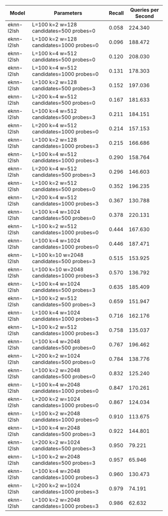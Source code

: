 |Model|Parameters|Recall|Queries per Second|
|---|---|---|---|
|eknn-l2lsh|L=100 k=2 w=128 candidates=500 probes=0|0.058|224.340|
|eknn-l2lsh|L=100 k=2 w=128 candidates=1000 probes=0|0.096|188.472|
|eknn-l2lsh|L=100 k=4 w=512 candidates=500 probes=0|0.120|208.030|
|eknn-l2lsh|L=100 k=4 w=512 candidates=1000 probes=0|0.131|178.303|
|eknn-l2lsh|L=100 k=2 w=128 candidates=500 probes=3|0.152|197.036|
|eknn-l2lsh|L=200 k=4 w=512 candidates=500 probes=0|0.167|181.633|
|eknn-l2lsh|L=100 k=4 w=512 candidates=500 probes=3|0.211|184.151|
|eknn-l2lsh|L=200 k=4 w=512 candidates=1000 probes=0|0.214|157.153|
|eknn-l2lsh|L=100 k=2 w=128 candidates=1000 probes=3|0.215|166.686|
|eknn-l2lsh|L=100 k=4 w=512 candidates=1000 probes=3|0.290|158.764|
|eknn-l2lsh|L=200 k=4 w=512 candidates=500 probes=3|0.296|146.603|
|eknn-l2lsh|L=100 k=2 w=512 candidates=500 probes=0|0.352|196.235|
|eknn-l2lsh|L=200 k=4 w=512 candidates=1000 probes=3|0.367|130.788|
|eknn-l2lsh|L=100 k=4 w=1024 candidates=500 probes=0|0.378|220.131|
|eknn-l2lsh|L=100 k=2 w=512 candidates=1000 probes=0|0.444|167.630|
|eknn-l2lsh|L=100 k=4 w=1024 candidates=1000 probes=0|0.446|187.471|
|eknn-l2lsh|L=100 k=10 w=2048 candidates=500 probes=3|0.515|153.925|
|eknn-l2lsh|L=100 k=10 w=2048 candidates=1000 probes=3|0.570|136.792|
|eknn-l2lsh|L=100 k=4 w=1024 candidates=500 probes=3|0.635|185.409|
|eknn-l2lsh|L=100 k=2 w=512 candidates=500 probes=3|0.659|151.947|
|eknn-l2lsh|L=100 k=4 w=1024 candidates=1000 probes=3|0.716|162.176|
|eknn-l2lsh|L=100 k=2 w=512 candidates=1000 probes=3|0.758|135.037|
|eknn-l2lsh|L=100 k=4 w=2048 candidates=500 probes=0|0.767|196.462|
|eknn-l2lsh|L=200 k=2 w=1024 candidates=500 probes=0|0.784|138.776|
|eknn-l2lsh|L=100 k=2 w=2048 candidates=500 probes=0|0.832|125.240|
|eknn-l2lsh|L=100 k=4 w=2048 candidates=1000 probes=0|0.847|170.261|
|eknn-l2lsh|L=200 k=2 w=1024 candidates=1000 probes=0|0.867|124.034|
|eknn-l2lsh|L=100 k=2 w=2048 candidates=1000 probes=0|0.910|113.675|
|eknn-l2lsh|L=100 k=4 w=2048 candidates=500 probes=3|0.922|144.801|
|eknn-l2lsh|L=200 k=2 w=1024 candidates=500 probes=3|0.950|79.221|
|eknn-l2lsh|L=100 k=2 w=2048 candidates=500 probes=3|0.957|65.946|
|eknn-l2lsh|L=100 k=4 w=2048 candidates=1000 probes=3|0.960|130.473|
|eknn-l2lsh|L=200 k=2 w=1024 candidates=1000 probes=3|0.979|74.191|
|eknn-l2lsh|L=100 k=2 w=2048 candidates=1000 probes=3|0.986|62.632|
